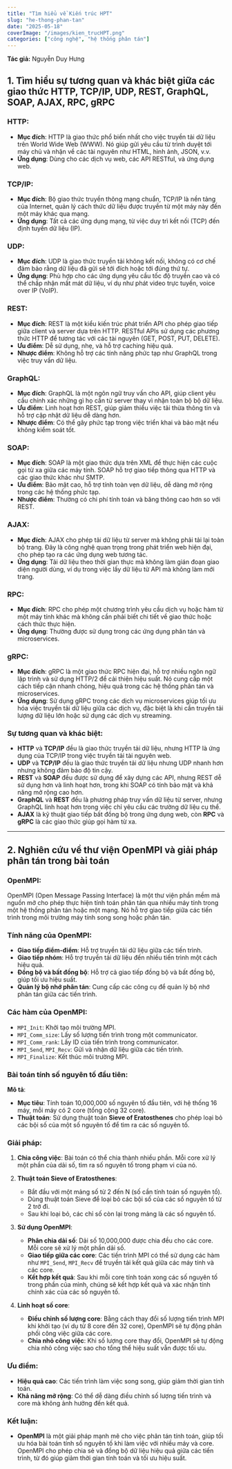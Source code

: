 ```yaml
---
title: "Tìm hiểu về Kiến trúc HPT"
slug: "he-thong-phan-tan"
date: "2025-05-18"
coverImage: "/images/kien_trucHPT.png"
categories: ["công nghệ", "hệ thống phân tán"]
---
```

**Tác giả:** Nguyễn Duy Hưng

## 1. Tìm hiểu sự tương quan và khác biệt giữa các giao thức HTTP, TCP/IP, UDP, REST, GraphQL, SOAP, AJAX, RPC, gRPC

### **HTTP**:
- **Mục đích**: HTTP là giao thức phổ biến nhất cho việc truyền tải dữ liệu trên World Wide Web (WWW). Nó giúp gửi yêu cầu từ trình duyệt tới máy chủ và nhận về các tài nguyên như HTML, hình ảnh, JSON, v.v.
- **Ứng dụng**: Dùng cho các dịch vụ web, các API RESTful, và ứng dụng web.

### **TCP/IP**:
- **Mục đích**: Bộ giao thức truyền thông mạng chuẩn, TCP/IP là nền tảng của Internet, quản lý cách thức dữ liệu được truyền từ một máy này đến một máy khác qua mạng.
- **Ứng dụng**: Tất cả các ứng dụng mạng, từ việc duy trì kết nối (TCP) đến định tuyến dữ liệu (IP).

### **UDP**:
- **Mục đích**: UDP là giao thức truyền tải không kết nối, không có cơ chế đảm bảo rằng dữ liệu đã gửi sẽ tới đích hoặc tới đúng thứ tự.
- **Ứng dụng**: Phù hợp cho các ứng dụng yêu cầu tốc độ truyền cao và có thể chấp nhận mất mát dữ liệu, ví dụ như phát video trực tuyến, voice over IP (VoIP).

### **REST**:
- **Mục đích**: REST là một kiểu kiến trúc phát triển API cho phép giao tiếp giữa client và server dựa trên HTTP. RESTful APIs sử dụng các phương thức HTTP để tương tác với các tài nguyên (GET, POST, PUT, DELETE).
- **Ưu điểm**: Dễ sử dụng, nhẹ, và hỗ trợ caching hiệu quả.
- **Nhược điểm**: Không hỗ trợ các tính năng phức tạp như GraphQL trong việc truy vấn dữ liệu.

### **GraphQL**:
- **Mục đích**: GraphQL là một ngôn ngữ truy vấn cho API, giúp client yêu cầu chính xác những gì họ cần từ server thay vì nhận toàn bộ bộ dữ liệu.
- **Ưu điểm**: Linh hoạt hơn REST, giúp giảm thiểu việc tải thừa thông tin và hỗ trợ cập nhật dữ liệu dễ dàng hơn.
- **Nhược điểm**: Có thể gây phức tạp trong việc triển khai và bảo mật nếu không kiểm soát tốt.

### **SOAP**:
- **Mục đích**: SOAP là một giao thức dựa trên XML để thực hiện các cuộc gọi từ xa giữa các máy tính. SOAP hỗ trợ giao tiếp thông qua HTTP và các giao thức khác như SMTP.
- **Ưu điểm**: Bảo mật cao, hỗ trợ tính toàn vẹn dữ liệu, dễ dàng mở rộng trong các hệ thống phức tạp.
- **Nhược điểm**: Thường có chi phí tính toán và băng thông cao hơn so với REST.

### **AJAX**:
- **Mục đích**: AJAX cho phép tải dữ liệu từ server mà không phải tải lại toàn bộ trang. Đây là công nghệ quan trọng trong phát triển web hiện đại, cho phép tạo ra các ứng dụng web tương tác.
- **Ứng dụng**: Tải dữ liệu theo thời gian thực mà không làm gián đoạn giao diện người dùng, ví dụ trong việc lấy dữ liệu từ API mà không làm mới trang.

### **RPC**:
- **Mục đích**: RPC cho phép một chương trình yêu cầu dịch vụ hoặc hàm từ một máy tính khác mà không cần phải biết chi tiết về giao thức hoặc cách thức thực hiện.
- **Ứng dụng**: Thường được sử dụng trong các ứng dụng phân tán và microservices.

### **gRPC**:
- **Mục đích**: gRPC là một giao thức RPC hiện đại, hỗ trợ nhiều ngôn ngữ lập trình và sử dụng HTTP/2 để cải thiện hiệu suất. Nó cung cấp một cách tiếp cận nhanh chóng, hiệu quả trong các hệ thống phân tán và microservices.
- **Ứng dụng**: Sử dụng gRPC trong các dịch vụ microservices giúp tối ưu hóa việc truyền tải dữ liệu giữa các dịch vụ, đặc biệt là khi cần truyền tải lượng dữ liệu lớn hoặc sử dụng các dịch vụ streaming.

### **Sự tương quan và khác biệt**:
- **HTTP** và **TCP/IP** đều là giao thức truyền tải dữ liệu, nhưng HTTP là ứng dụng của TCP/IP trong việc truyền tải tài nguyên web.
- **UDP** và **TCP/IP** đều là giao thức truyền tải dữ liệu nhưng UDP nhanh hơn nhưng không đảm bảo độ tin cậy.
- **REST** và **SOAP** đều được sử dụng để xây dựng các API, nhưng REST dễ sử dụng hơn và linh hoạt hơn, trong khi SOAP có tính bảo mật và khả năng mở rộng cao hơn.
- **GraphQL** và **REST** đều là phương pháp truy vấn dữ liệu từ server, nhưng GraphQL linh hoạt hơn trong việc chỉ yêu cầu các trường dữ liệu cụ thể.
- **AJAX** là kỹ thuật giao tiếp bất đồng bộ trong ứng dụng web, còn **RPC** và **gRPC** là các giao thức giúp gọi hàm từ xa.

---

## 2. Nghiên cứu về thư viện OpenMPI và giải pháp phân tán trong bài toán

### **OpenMPI**:
OpenMPI (Open Message Passing Interface) là một thư viện phần mềm mã nguồn mở cho phép thực hiện tính toán phân tán qua nhiều máy tính trong một hệ thống phân tán hoặc một mạng. Nó hỗ trợ giao tiếp giữa các tiến trình trong môi trường máy tính song song hoặc phân tán.

### **Tính năng của OpenMPI**:
- **Giao tiếp điểm-điểm**: Hỗ trợ truyền tải dữ liệu giữa các tiến trình.
- **Giao tiếp nhóm**: Hỗ trợ truyền tải dữ liệu đến nhiều tiến trình một cách hiệu quả.
- **Đồng bộ và bất đồng bộ**: Hỗ trợ cả giao tiếp đồng bộ và bất đồng bộ, giúp tối ưu hiệu suất.
- **Quản lý bộ nhớ phân tán**: Cung cấp các công cụ để quản lý bộ nhớ phân tán giữa các tiến trình.

### **Các hàm của OpenMPI**:
- `MPI_Init`: Khởi tạo môi trường MPI.
- `MPI_Comm_size`: Lấy số lượng tiến trình trong một communicator.
- `MPI_Comm_rank`: Lấy ID của tiến trình trong communicator.
- `MPI_Send`, `MPI_Recv`: Gửi và nhận dữ liệu giữa các tiến trình.
- `MPI_Finalize`: Kết thúc môi trường MPI.

### **Bài toán tính số nguyên tố đầu tiên**:
**Mô tả**:
- **Mục tiêu**: Tính toán 10,000,000 số nguyên tố đầu tiên, với hệ thống 16 máy, mỗi máy có 2 core (tổng cộng 32 core).
- **Thuật toán**: Sử dụng thuật toán **Sieve of Eratosthenes** cho phép loại bỏ các bội số của một số nguyên tố để tìm ra các số nguyên tố.

### **Giải pháp**:
1. **Chia công việc**: Bài toán có thể chia thành nhiều phần. Mỗi core xử lý một phần của dải số, tìm ra số nguyên tố trong phạm vi của nó.
   
2. **Thuật toán Sieve of Eratosthenes**:
   - Bắt đầu với một mảng số từ 2 đến N (số cần tính toán số nguyên tố).
   - Dùng thuật toán Sieve để loại bỏ các bội số của các số nguyên tố từ 2 trở đi.
   - Sau khi loại bỏ, các chỉ số còn lại trong mảng là các số nguyên tố.

3. **Sử dụng OpenMPI**:
   - **Phân chia dải số**: Dải số 10,000,000 được chia đều cho các core. Mỗi core sẽ xử lý một phần dải số.
   - **Giao tiếp giữa các core**: Các tiến trình MPI có thể sử dụng các hàm như `MPI_Send`, `MPI_Recv` để truyền tải kết quả giữa các máy tính và các core.
   - **Kết hợp kết quả**: Sau khi mỗi core tính toán xong các số nguyên tố trong phần của mình, chúng sẽ kết hợp kết quả và xác nhận tính chính xác của các số nguyên tố.

4. **Linh hoạt số core**:
   - **Điều chỉnh số lượng core**: Bằng cách thay đổi số lượng tiến trình MPI khi khởi tạo (ví dụ từ 8 core đến 32 core), OpenMPI sẽ tự động phân phối công việc giữa các core.
   - **Chia nhỏ công việc**: Khi số lượng core thay đổi, OpenMPI sẽ tự động chia nhỏ công việc sao cho tổng thể hiệu suất vẫn được tối ưu.

### **Ưu điểm**:
- **Hiệu quả cao**: Các tiến trình làm việc song song, giúp giảm thời gian tính toán.
- **Khả năng mở rộng**: Có thể dễ dàng điều chỉnh số lượng tiến trình và core mà không ảnh hưởng đến kết quả.
  
### **Kết luận**:
- **OpenMPI** là một giải pháp mạnh mẽ cho việc phân tán tính toán, giúp tối ưu hóa bài toán tính số nguyên tố khi làm việc với nhiều máy và core. OpenMPI cho phép chia sẻ và đồng bộ dữ liệu hiệu quả giữa các tiến trình, từ đó giúp giảm thời gian tính toán và tối ưu hiệu suất.
